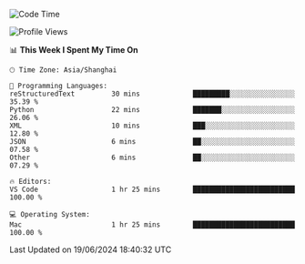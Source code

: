 <!--START_SECTION:waka-->
![Code Time](http://img.shields.io/badge/Code%20Time-453%20hrs%2037%20mins-blue)

![Profile Views](http://img.shields.io/badge/Profile%20Views-2-blue)

📊 **This Week I Spent My Time On** 

```text
🕑︎ Time Zone: Asia/Shanghai

💬 Programming Languages: 
reStructuredText         30 mins             █████████░░░░░░░░░░░░░░░░   35.39 % 
Python                   22 mins             ███████░░░░░░░░░░░░░░░░░░   26.06 % 
XML                      10 mins             ███░░░░░░░░░░░░░░░░░░░░░░   12.80 % 
JSON                     6 mins              ██░░░░░░░░░░░░░░░░░░░░░░░   07.58 % 
Other                    6 mins              ██░░░░░░░░░░░░░░░░░░░░░░░   07.29 % 

🔥 Editors: 
VS Code                  1 hr 25 mins        █████████████████████████   100.00 % 

💻 Operating System: 
Mac                      1 hr 25 mins        █████████████████████████   100.00 % 
```


 Last Updated on 19/06/2024 18:40:32 UTC
<!--END_SECTION:waka-->
